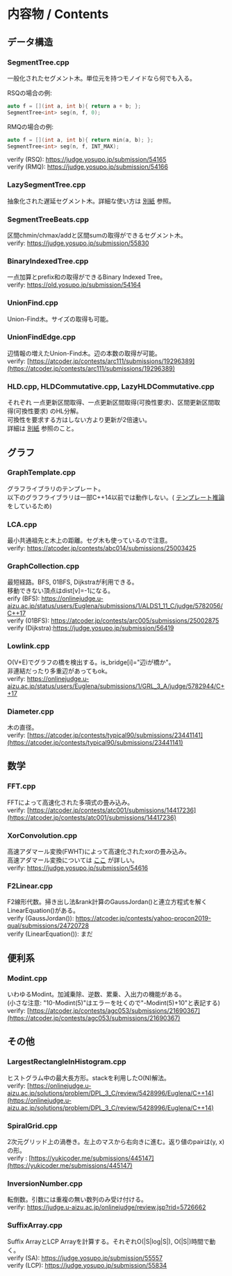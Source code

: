 # 内容物 / Contents

## データ構造

### SegmentTree.cpp

一般化されたセグメント木。単位元を持つモノイドなら何でも入る。

RSQの場合の例:

```c++
auto f = [](int a, int b){ return a + b; };
SegmentTree<int> seg(n, f, 0);
```

RMQの場合の例:

```c++
auto f = [](int a, int b){ return min(a, b); };
SegmentTree<int> seg(n, f, INT_MAX);
```

verify (RSQ): https://judge.yosupo.jp/submission/54165<br>verify (RMQ): https://judge.yosupo.jp/submission/54166

### LazySegmentTree.cpp
抽象化された遅延セグメント木。詳細な使い方は [別紙](HowToUseLazySeg.md) 参照。<br>

### SegmentTreeBeats.cpp

区間chmin/chmax/addと区間sumの取得ができるセグメント木。<br>verify: https://judge.yosupo.jp/submission/55830

### BinaryIndexedTree.cpp

一点加算とprefix和の取得ができるBinary Indexed Tree。<br>verify: https://old.yosupo.jp/submission/54164

### UnionFind.cpp
Union-Find木。サイズの取得も可能。<br>

### UnionFindEdge.cpp
辺情報の増えたUnion-Find木。辺の本数の取得が可能。<br>
verify: [https://atcoder.jp/contests/arc111/submissions/19296389](https://atcoder.jp/contests/arc111/submissions/19296389)

### HLD.cpp, HLDCommutative.cpp, LazyHLDCommutative.cpp

それぞれ 一点更新区間取得、一点更新区間取得(可換性要求)、区間更新区間取得(可換性要求) のHL分解。<br>可換性を要求する方はしない方より更新が2倍速い。<br>詳細は [別紙](HowToUseHLDs.md) 参照のこと。

## グラフ

### GraphTemplate.cpp

グラフライブラリのテンプレート。<br>以下のグラフライブラリは一部C++14以前では動作しない。( [テンプレート推論 ](https://cpprefjp.github.io/lang/cpp17/type_deduction_for_class_templates.html)をしているため)<br>

### LCA.cpp

最小共通祖先と木上の距離。セグ木も使っているので注意。<br>verify: https://atcoder.jp/contests/abc014/submissions/25003425

### GraphCollection.cpp

最短経路。BFS, 01BFS, Dijkstraが利用できる。<br>移動できない頂点はdist[v]=-1になる。<br>erify (BFS): https://onlinejudge.u-aizu.ac.jp/status/users/Euglena/submissions/1/ALDS1_11_C/judge/5782056/C++17<br>verify (01BFS): https://atcoder.jp/contests/arc005/submissions/25002875<br>verify (Dijkstra):https://judge.yosupo.jp/submission/56419

### Lowlink.cpp

O(V+E)でグラフの橋を検出する。is_bridge[i]="辺iが橋か"。<br>非連結だったり多重辺があってもok。<br>verify: https://onlinejudge.u-aizu.ac.jp/status/users/Euglena/submissions/1/GRL_3_A/judge/5782944/C++17

### Diameter.cpp
木の直径。<br>
verify: [https://atcoder.jp/contests/typical90/submissions/23441141](https://atcoder.jp/contests/typical90/submissions/23441141)

## 数学

### FFT.cpp

FFTによって高速化された多項式の畳み込み。<br>
verify: [https://atcoder.jp/contests/atc001/submissions/14417236](https://atcoder.jp/contests/atc001/submissions/14417236)

### XorConvolution.cpp

高速アダマール変換(FWHT)によって高速化されたxorの畳み込み。<br>高速アダマール変換については [ここ](https://cympfh.cc/aiura/hadamard-xor-convolution) が詳しい。<br>verify: https://judge.yosupo.jp/submission/54616

### F2Linear.cpp

F2線形代数。掃き出し法&rank計算のGaussJordan()と連立方程式を解くLinearEquation()がある。<br>verify (GaussJordan()): https://atcoder.jp/contests/yahoo-procon2019-qual/submissions/24720728<br>verify (LinearEquation()): まだ

## 便利系

### Modint.cpp
いわゆるModint。加減乗除、逆数、累乗、入出力の機能がある。<br>
(小さな注意: "10-Modint(5)"はエラーを吐くので"-Modint(5)+10"と表記する)<br>
verify: [https://atcoder.jp/contests/agc053/submissions/21690367](https://atcoder.jp/contests/agc053/submissions/21690367)

## その他

### LargestRectangleInHistogram.cpp
ヒストグラム中の最大長方形。stackを利用したO(N)解法。<br>
verify: [https://onlinejudge.u-aizu.ac.jp/solutions/problem/DPL_3_C/review/5428996/Euglena/C++14](https://onlinejudge.u-aizu.ac.jp/solutions/problem/DPL_3_C/review/5428996/Euglena/C++14)

### SpiralGrid.cpp
2次元グリッド上の渦巻き。左上のマスから右向きに進む。返り値のpairは(y, x)の形。<br>
verify : [https://yukicoder.me/submissions/445147](https://yukicoder.me/submissions/445147)

### InversionNumber.cpp

転倒数。引数には重複の無い数列のみ受け付ける。<br>verify: https://judge.u-aizu.ac.jp/onlinejudge/review.jsp?rid=5726662

### SuffixArray.cpp

Suffix ArrayとLCP Arrayを計算する。それぞれO(|S|log|S|), O(|S|)時間で動く。<br>verify (SA): https://judge.yosupo.jp/submission/55557<br>verify (LCP): https://judge.yosupo.jp/submission/55834
